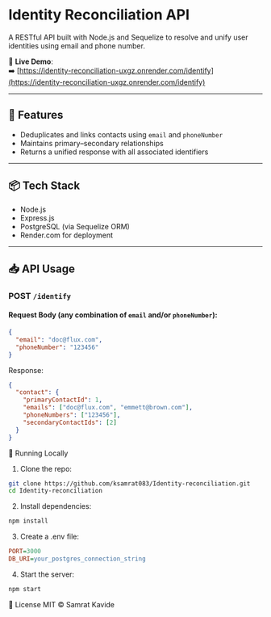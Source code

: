 # Identity Reconciliation API

A RESTful API built with Node.js and Sequelize to resolve and unify user identities using email and phone number.

🔗 **Live Demo**:  
➡️ [https://identity-reconciliation-uxgz.onrender.com/identify](https://identity-reconciliation-uxgz.onrender.com/identify)

---

## 🔧 Features

- Deduplicates and links contacts using `email` and `phoneNumber`
- Maintains primary–secondary relationships
- Returns a unified response with all associated identifiers

---

## 📦 Tech Stack

- Node.js
- Express.js
- PostgreSQL (via Sequelize ORM)
- Render.com for deployment

---

## 📥 API Usage

### POST `/identify`

#### Request Body (any combination of `email` and/or `phoneNumber`):
```json
{
  "email": "doc@flux.com",
  "phoneNumber": "123456"
}
```
Response:
```json
{
  "contact": {
    "primaryContactId": 1,
    "emails": ["doc@flux.com", "emmett@brown.com"],
    "phoneNumbers": ["123456"],
    "secondaryContactIds": [2]
  }
}
```

🚀 Running Locally
1. Clone the repo:
```bash
git clone https://github.com/ksamrat083/Identity-reconciliation.git
cd Identity-reconciliation
```
2. Install dependencies:
```bash
npm install
```
3. Create a .env file:
```ini
PORT=3000
DB_URI=your_postgres_connection_string
```
4. Start the server:
```bash
npm start
```

📄 License
MIT © Samrat Kavide
